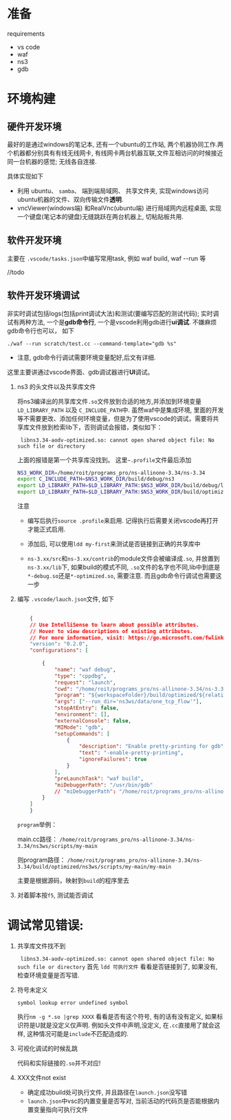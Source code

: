 # 准备

requirements

- vs code
- waf
- ns3
- gdb

# 环境构建

## 硬件开发环境
最好的是通过windows的笔记本, 还有一个ubuntu的工作站, 两个机器协同工作.两个机器都分别具有有线无线网卡, 有线网卡两台机器互联,文件互相访问的时候接近同一台机器的感觉; 无线各自连接. 

具体实现如下


- 利用 ubuntu、 `samba`、 端到端局域网、 共享文件夹, 实现windows访问ubuntu机器的文件、双向传输文件**透明**.
- vncViewer(windows端) 和RealVnc(ubuntu端) 进行局域网内远程桌面, 实现一个键盘(笔记本的键盘)无缝跳跃在两台机器上, 切粘贴板共用.

## 软件开发环境

主要在 `.vscode/tasks.json`中编写常用task, 例如 waf build, waf --run 等

//todo

## 软件开发环境调试

非实时调试包括logs(包括print调试大法)和测试(要编写匹配的测试代码);
实时调试有两种方法, 一个是**gdb命令行**, 一个是vscode利用gdb进行**ui调试**. 不嫌麻烦gdb命令行也可以， 如下

```
./waf --run scratch/test.cc --command-template="gdb %s"
```
- 注意, gdb命令行调试需要环境变量配好,后文有详细.
  
这里主要讲通过vscode界面、gdb调试器进行**UI**调试。



1. ns3 的头文件以及共享库文件
   
   将ns3编译出的共享库文件`.so`文件放到合适的地方,并添加到环境变量`LD_LIBRARY_PATH` 以及 `C_INCLUDE_PATH`中. 虽然waf中是集成环境, 里面的开发等不需要更改、添加任何环境变量，但是为了使用vscode的调试，需要将共享库文件放到检索lib下，否则调试会报错，类似如下：

    ` libns3.34-aodv-optimized.so: cannot open shared object file: No such file or directory`

    上面的报错是第一个共享库没找到。
    这里`~.profile`文件最后添加

    ```bash
    NS3_WORK_DIR=/home/roit/programs_pro/ns-allinone-3.34/ns-3.34
    export C_INCLUDE_PATH=$NS3_WORK_DIR/build/debug/ns3
    export LD_LIBRARY_PATH=$LD_LIBRARY_PATH:$NS3_WORK_DIR/build/debug/lib
    export LD_LIBRARY_PATH=$LD_LIBRARY_PATH:$NS3_WORK_DIR/build/optimized/lib
    ```
   注意
    
    - 编写后执行`source .profile`来启用. 记得执行后需要关闭vscode再打开才能正式启用.
    
    - 添加后, 可以使用`ldd my-first`来测试是否链接到正确的共享库中

    - `ns-3.xx/src`和`ns-3.xx/contrib`的module文件会被编译成`.so`, 并放置到`ns-3.xx/lib`下, 如果build的模式不同, `.so`文件的名字也不同,lib中到底是`*-debug.so`还是`*-optimized.so`, 需要注意. 而且gdb命令行调试也需要这一步

2. 编写 `.vscode/lauch.json`文件, 如下
    
    ```json
        
        {
        // Use IntelliSense to learn about possible attributes.
        // Hover to view descriptions of existing attributes.
        // For more information, visit: https://go.microsoft.com/fwlink/?linkid=830387
        "version": "0.2.0",
        "configurations": [
            
            {
                "name": "waf debug",
                "type": "cppdbg",
                "request": "launch",
                "cwd": "/home/roit/programs_pro/ns-allinone-3.34/ns-3.34",
                "program": "${workspaceFolder}/build/optimized/${relativeFileDirname}/${fileBasenameNoExtension}",
                "args": ["--run_dir='ns3ws/data/one_tcp_flow'"],
                "stopAtEntry": false,
                "environment": [],
                "externalConsole": false,
                "MIMode": "gdb",
                "setupCommands": [
                    {   
                        "description": "Enable pretty-printing for gdb",
                        "text": "-enable-pretty-printing",
                        "ignoreFailures": true
                    }
                ],
                "preLaunchTask": "waf build",
                "miDebuggerPath": "/usr/bin/gdb"
                // "miDebuggerPath": "/home/roit/programs_pro/ns-allinone-3.34/ns-3.34"
            }
        ]
        }

    ```

    `program`举例：
    
    main.cc路径：
        `/home/roit/programs_pro/ns-allinone-3.34/ns-3.34/ns3ws/scripts/my-main`

    则program路径：
        `/home/roit/programs_pro/ns-allinone-3.34/ns-3.34/build/optimized/ns3ws/scripts/my-main/my-main`

    主要是根据源码，映射到`build`的程序里去

3. 对着脚本按`f5`, 测试能否调试


# 调试常见错误:

1. 共享库文件找不到
   
    ` libns3.34-aodv-optimized.so: cannot open shared object file: No such file or directory`
    首先 `ldd 可执行文件` 看看是否链接到了, 如果没有, 检查环境变量是否写错.


2. 符号未定义

    `symbol lookup error undefined symbol`

    执行`nm -g *.so |grep XXXX` 看看是否有这个符号, 有的话有没有定义, 如果标识符是U就是没定义仅声明.
    例如头文件中声明,没定义, 在`.cc`直接用了就会这样, 这种情况可能是`include`不匹配造成的.



3. 可视化调试的时候乱跳

    代码和实际链接的`.so`并不对应!

4. XXX文件not exist
   
   - 确定成功build处可执行文件, 并且路径在`launch.json`没写错
   - `launch.json`中vsc的内置变量是否写对, 当前活动的代码页是否能根据内置变量指向可执行文件